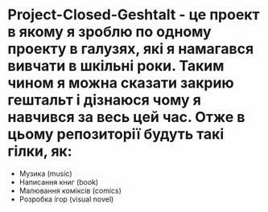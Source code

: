 # Project-Closed-Geshtalt - це проект в якому я зроблю по одному проекту в галузях, які я намагався вивчати в шкільні роки. Таким чином я можна сказати закрию гештальт і дізнаюся чому я навчився за весь цей час. Отже в цьому репозиторії будуть такі гілки, як:
- Музика (music)
- Написання книг (book)
- Малювання коміксів (comics)
- Розробка ігор (visual novel)
